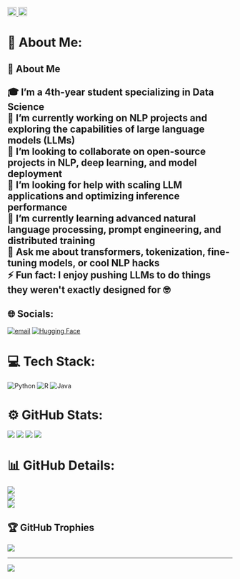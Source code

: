<p align="left">
  <a href="https://github.com/Seeker38">
    <img height="20" src="https://komarev.com/ghpvc/?username=Seeker38" />
  </a>
  <a href="https://github.com/Seeker38">
    <img height="20" src="https://img.shields.io/github/followers/Seeker38?label=follow&logo=github&style=flat" />
  </a>
<!--   <a href="http://qiita.com/Seeker38">
    <img height="20" src="https://qiita-badge.apiapi.app/s/Seeker38/posts.svg" />
  </a>
  <a href="http://qiita.com/Seeker38">
    <img height="20" src="https://qiita-badge.apiapi.app/s/Seeker38/contributions.svg" />
  </a>
  <a href="https://zenn.dev/Seeker38">
    <img height="20" src="https://badgen.org/img/zenn/Seeker38/articles?style=plastic" />
  </a> -->
</p>


# 💫 About Me:
## 👋 About Me<br><br>🎓 I’m a 4th-year student specializing in **Data Science**  <br>🔭 I’m currently working on NLP projects and exploring the capabilities of large language models (LLMs)  <br>👯 I’m looking to collaborate on open-source projects in NLP, deep learning, and model deployment  <br>🤝 I’m looking for help with scaling LLM applications and optimizing inference performance  <br>🌱 I’m currently learning advanced natural language processing, prompt engineering, and distributed training  <br>💬 Ask me about transformers, tokenization, fine-tuning models, or cool NLP hacks  <br>⚡ Fun fact: I enjoy pushing LLMs to do things they weren't exactly designed for 🤓


## 🌐 Socials:
[![email](https://img.shields.io/badge/Email-D14836?logo=gmail&logoColor=white)](mailto:seeker3888@gmail.com) 
[![Hugging Face](https://img.shields.io/badge/Hugging%20Face-FFD21E?logo=huggingface&logoColor=000)](https://huggingface.co/Seeker38)

# 💻 Tech Stack:
![Python](https://img.shields.io/badge/python-3670A0?style=for-the-badge&logo=python&logoColor=ffdd54) ![R](https://img.shields.io/badge/r-%23276DC3.svg?style=for-the-badge&logo=r&logoColor=white) ![Java](https://img.shields.io/badge/java-%23ED8B00.svg?style=for-the-badge&logo=openjdk&logoColor=white)

# ⚙️ GitHub Stats:
![](http://github-profile-summary-cards.vercel.app/api/cards/profile-details?username=Seeker38&theme=nightowl)
![](http://github-profile-summary-cards.vercel.app/api/cards/repos-per-language?username=Seeker38&theme=nightowl)
![](http://github-profile-summary-cards.vercel.app/api/cards/stats?username=Seeker38&theme=nightowl)
![](http://github-profile-summary-cards.vercel.app/api/cards/productive-time?username=Seeker38&theme=nightowl&utcOffset=8)

# 📊 GitHub Details:
![](https://github-readme-stats.vercel.app/api?username=Seeker38&theme=nightowl&hide_border=true&include_all_commits=false&count_private=false)<br/>
![](https://nirzak-streak-stats.vercel.app/?user=Seeker38&theme=nightowl&hide_border=true)<br/>
![](https://github-readme-stats.vercel.app/api/top-langs/?username=Seeker38&theme=nightowl&hide_border=true&include_all_commits=false&count_private=false&layout=compact)

## 🏆 GitHub Trophies
![](https://github-profile-trophy.vercel.app/?username=Seeker38&theme=gruvbox&no-frame=false&no-bg=false&margin-w=4)

---
[![](https://visitcount.itsvg.in/api?id=Seeker38&icon=0&color=0)](https://visitcount.itsvg.in)

<!-- Proudly created with GPRM ( https://gprm.itsvg.in ) -->
<!--
**Seeker38/Seeker38** is a ✨ _special_ ✨ repository because its `README.md` (this file) appears on your GitHub profile.

Here are some ideas to get you started:

- 🔭 I’m currently working on ...
- 🌱 I’m currently learning ...
- 👯 I’m looking to collaborate on ...
- 🤔 I’m looking for help with ...
- 💬 Ask me about ...
- 📫 How to reach me: ...
- 😄 Pronouns: ...
- ⚡ Fun fact: ...
-->
